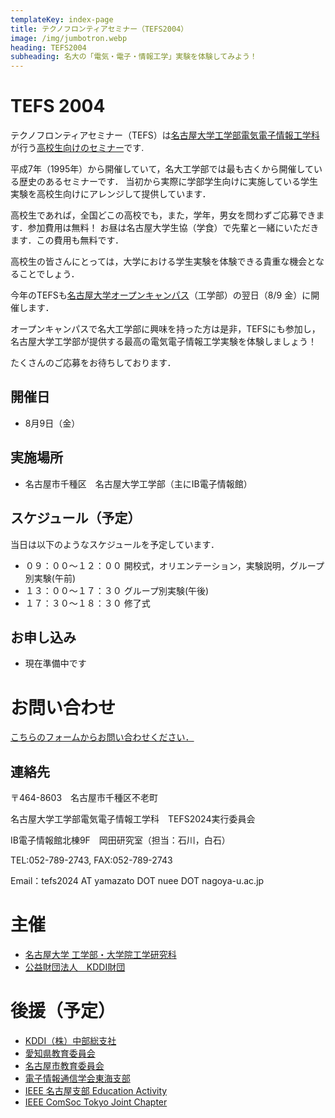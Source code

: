 ```yaml
---
templateKey: index-page
title: テクノフロンティアセミナー（TEFS2004）
image: /img/jumbotron.webp
heading: TEFS2004
subheading: 名大の「電気・電子・情報工学」実験を体験してみよう！
---
```


# TEFS 2004

テクノフロンティアセミナー（TEFS）は[名古屋大学工学部電気電子情報工学科](https://www.nuee.nagoya-u.ac.jp/)が行う[高校生向けのセミナー](https://www.echo.nuee.nagoya-u.ac.jp/tefs/index.html)です.

平成7年（1995年）から開催していて，名大工学部では最も古くから開催している歴史のあるセミナーです．
当初から実際に学部学生向けに実施している学生実験を高校生向けにアレンジして提供しています．

高校生であれば，全国どこの高校でも，また，学年，男女を問わずご応募できます．参加費用は無料！
お昼は名古屋大学生協（学食）で先輩と一緒にいただきます．この費用も無料です．

高校生の皆さんにとっては，大学における学生実験を体験できる貴重な機会となることでしょう．

今年のTEFSも[名古屋大学オープンキャンパス](https://www.nagoya-u.ac.jp/admissions/exam/open-campus/open-campus/index.html)（工学部）の翌日（8/9 金）に開催します．

オープンキャンパスで名大工学部に興味を持った方は是非，TEFSにも参加し，名古屋大学工学部が提供する最高の電気電子情報工学実験を体験しましょう！

たくさんのご応募をお待ちしております．

## 開催日
- 8月9日（金）

## 実施場所
- 名古屋市千種区　名古屋大学工学部（主にIB電子情報館）

## スケジュール（予定）
当日は以下のようなスケジュールを予定しています．

- ０９：００～１２：００	開校式，オリエンテーション，実験説明，グループ別実験(午前)
- １３：００～１７：３０	グループ別実験(午後) 
- １７：３０～１８：３０	修了式

## お申し込み
- 現在準備中です

# お問い合わせ

[こちらのフォームからお問い合わせください．](https://docs.google.com/forms/d/e/1FAIpQLScEQw3lxo1LltghuuCKHDOAHp9dpMmukafGxiUbOMwJGqtV_g/viewform?usp=sf_link)

## 連絡先

〒464-8603　名古屋市千種区不老町

名古屋大学工学部電気電子情報工学科　TEFS2024実行委員会

IB電子情報館北棟9F　岡田研究室（担当：石川，白石）

TEL:052-789-2743, FAX:052-789-2743

Email：tefs2024 AT yamazato DOT nuee DOT nagoya-u.ac.jp

# 主催
- [名古屋大学 工学部・大学院工学研究科](https://www.engg.nagoya-u.ac.jp)
- [公益財団法人　KDDI財団](http://www.kddi-foundation.or.jp/)

# 後援（予定）
- [KDDI（株）中部総支社](https://www.kddi.com/)
- [愛知県教育委員会](https://www.pref.aichi.jp/site/aichinokyoiku/)
- [名古屋市教育委員会](https://www.city.nagoya.jp/shisei/category/62-10-0-0-0-0-0-0-0-0.html)
- [電子情報通信学会東海支部](https://www.ieice.org/tokai/)
- [IEEE 名古屋支部 Education Activity](https://ieee-jp.org/section/nagoya/)
- [IEEE ComSoc Tokyo Joint Chapter](https://yamazato.nuee.nagoya-u.ac.jp/IEEE-ComSoc-Tokyo-Joint-Chapter/)
